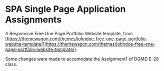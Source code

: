 # SPA Single Page Application Assignments

A Responsive Free One Page Portfolio Website template, from [https://themewagon.com/themes/johndoe-free-one-page-portfolio-website-template/](https://themewagon.com/themes/johndoe-free-one-page-portfolio-website-template/).

Some changes were made to accomodate the Assignment1 of DGMD E-28 class.





